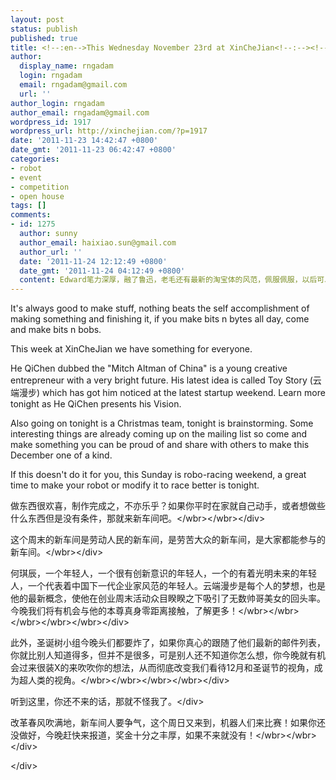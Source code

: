 ```yaml
---
layout: post
status: publish
published: true
title: <!--:en-->This Wednesday November 23rd at XinCheJian<!--:--><!--:zh-->这个十一月二十三日星期三在新车间<!--:-->
author:
  display_name: rngadam
  login: rngadam
  email: rngadam@gmail.com
  url: ''
author_login: rngadam
author_email: rngadam@gmail.com
wordpress_id: 1917
wordpress_url: http://xinchejian.com/?p=1917
date: '2011-11-23 14:42:47 +0800'
date_gmt: '2011-11-23 06:42:47 +0800'
categories:
- robot
- event
- competition
- open house
tags: []
comments:
- id: 1275
  author: sunny
  author_email: haixiao.sun@gmail.com
  author_url: ''
  date: '2011-11-24 12:12:49 +0800'
  date_gmt: '2011-11-24 04:12:49 +0800'
  content: Edward笔力深厚，融了鲁迅，老毛还有最新的淘宝体的风范，佩服佩服，以后可以兼职做编辑了，哈哈
---
```

<p><!--:en-->It's always good to make stuff, nothing beats the self accomplishment of making something and finishing it, if you make bits n bytes all day, come and make bits n bobs.</p>
<p>This week at XinCheJian we have something for everyone.</p>
<p>He QiChen dubbed the "Mitch Altman of China" is a young creative entrepreneur with a very bright future. His latest idea is called Toy Story (云端漫步) which has got him noticed at the latest startup weekend. Learn more tonight as He QiChen presents his Vision.</p>
<p>Also going on tonight is a Christmas team, tonight is brainstorming. Some interesting things are already coming up on the mailing list so come and make something you can be proud of and share with others to make this December one of a kind.</p>
<p>If this doesn't do it for you, this Sunday is robo-racing weekend, a great time to make your robot or modify it to race better is tonight.<!--:--><!--:zh-->
<div>做东西很欢喜，制作完成之，不亦乐乎？<wbr>如果你平时在家就自己动手，或者想做些什么东西但是没有条件，<wbr>那就来新车间吧。<&#47;wbr><&#47;wbr><&#47;div></p>
<div>这个周末的新车间是劳动人民的新车间，是劳苦大众的新车间，<wbr>是大家都能参与的新车间。<&#47;wbr><&#47;div></p>
<div>何琪辰，一个年轻人，一个很有创新意识的年轻人，<wbr>一个的有着光明未来的年轻人，<wbr>一个代表着中国下一代企业家风范的年轻人。<wbr>云端漫步是每个人的梦想，也是他的最新概念，<wbr>使他在创业周末活动众目睽睽之下吸引了无数帅哥美女的回头率。<wbr>今晚我们将有机会与他的本尊真身零距离接触，了解更多！<&#47;wbr><&#47;wbr><&#47;wbr><&#47;wbr><&#47;wbr><&#47;div></p>
<div>此外，圣诞树小组今晚头们都要炸了，<wbr>如果你真心的跟随了他们最新的邮件列表，你就比别人知道得多，<wbr>但并不是很多，可是别人还不知道你怎么想，<wbr>你今晚就有机会过来很装X的来吹吹你的想法，<wbr>从而彻底改变我们看待12月和圣诞节的视角，成为超人类的视角。<&#47;wbr><&#47;wbr><&#47;wbr><&#47;wbr><&#47;div></p>
<div>听到这里，你还不来的话，那就不怪我了。<&#47;div></p>
<div>改革春风吹满地，新车间人要争气，这个周日又来到，<wbr>机器人们来比赛！如果你还没做好，今晚赶快来报道，<wbr>奖金十分之丰厚，如果不来就没有！<&#47;wbr><&#47;wbr><&#47;div></p>
<div><&#47;div><!--:--></p>
